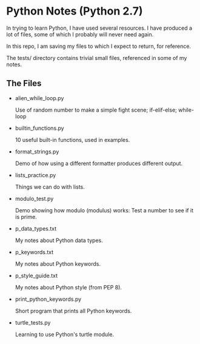 Python Notes (Python 2.7)
=========================

In trying to learn Python, I have used several resources. I have produced a lot of files, some of which I probably will never need again.

In this repo, I am saving my files to which I expect to return, for reference.

The tests/ directory contains trivial small files, referenced in some of my notes.

## The Files

* alien_while_loop.py

  Use of random number to make a simple fight scene; if-elif-else; while-loop

* builtin_functions.py

  10 useful built-in functions, used in examples.

* format_strings.py

  Demo of how using a different formatter produces different output.

* lists_practice.py

  Things we can do with lists.

* modulo_test.py

  Demo showing how modulo (modulus) works: Test a number to see if it is prime.

* p_data_types.txt

  My notes about Python data types.

* p_keywords.txt

  My notes about Python keywords.

* p_style_guide.txt

  My notes about Python style (from PEP 8).

* print_python_keywords.py

  Short program that prints all Python keywords.

* turtle_tests.py

  Learning to use Python's turtle module.

